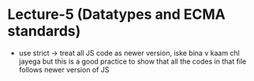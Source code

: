 # Lecture-5 (Datatypes and ECMA standards)

* use strict -> treat all JS code as newer version, iske bina v kaam chl jayega but this is a good practice to show that all the codes in that file follows newer version of JS
